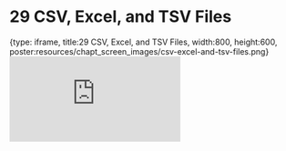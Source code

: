 # 29 CSV, Excel, and TSV Files
 
{type: iframe, title:29 CSV, Excel, and TSV Files, width:800, height:600, poster:resources/chapt_screen_images/csv-excel-and-tsv-files.png}
![](https://datatrail-jhu.github.io/DataTrail/no_toc/csv-excel-and-tsv-files.html)
 

 
